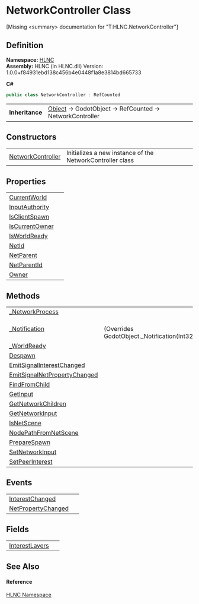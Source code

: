 # NetworkController Class


\[Missing &lt;summary&gt; documentation for "T:HLNC.NetworkController"\]



## Definition
**Namespace:** <a href="N_HLNC">HLNC</a>  
**Assembly:** HLNC (in HLNC.dll) Version: 1.0.0+f84931ebd138c456b4e0448f1a8e3814bd665733

**C#**
``` C#
public class NetworkController : RefCounted
```

<table><tr><td><strong>Inheritance</strong></td><td><a href="https://learn.microsoft.com/dotnet/api/system.object" target="_blank" rel="noopener noreferrer">Object</a>  →  GodotObject  →  RefCounted  →  NetworkController</td></tr>
</table>



## Constructors
<table>
<tr>
<td><a href="M_HLNC_NetworkController__ctor">NetworkController</a></td>
<td>Initializes a new instance of the NetworkController class</td></tr>
</table>

## Properties
<table>
<tr>
<td><a href="P_HLNC_NetworkController_CurrentWorld">CurrentWorld</a></td>
<td> </td></tr>
<tr>
<td><a href="P_HLNC_NetworkController_InputAuthority">InputAuthority</a></td>
<td> </td></tr>
<tr>
<td><a href="P_HLNC_NetworkController_IsClientSpawn">IsClientSpawn</a></td>
<td> </td></tr>
<tr>
<td><a href="P_HLNC_NetworkController_IsCurrentOwner">IsCurrentOwner</a></td>
<td> </td></tr>
<tr>
<td><a href="P_HLNC_NetworkController_IsWorldReady">IsWorldReady</a></td>
<td> </td></tr>
<tr>
<td><a href="P_HLNC_NetworkController_NetId">NetId</a></td>
<td> </td></tr>
<tr>
<td><a href="P_HLNC_NetworkController_NetParent">NetParent</a></td>
<td> </td></tr>
<tr>
<td><a href="P_HLNC_NetworkController_NetParentId">NetParentId</a></td>
<td> </td></tr>
<tr>
<td><a href="P_HLNC_NetworkController_Owner">Owner</a></td>
<td> </td></tr>
</table>

## Methods
<table>
<tr>
<td><a href="M_HLNC_NetworkController__NetworkProcess">_NetworkProcess</a></td>
<td> </td></tr>
<tr>
<td><a href="M_HLNC_NetworkController__Notification">_Notification</a></td>
<td><br />(Overrides GodotObject._Notification(Int32))</td></tr>
<tr>
<td><a href="M_HLNC_NetworkController__WorldReady">_WorldReady</a></td>
<td> </td></tr>
<tr>
<td><a href="M_HLNC_NetworkController_Despawn">Despawn</a></td>
<td> </td></tr>
<tr>
<td><a href="M_HLNC_NetworkController_EmitSignalInterestChanged">EmitSignalInterestChanged</a></td>
<td> </td></tr>
<tr>
<td><a href="M_HLNC_NetworkController_EmitSignalNetPropertyChanged">EmitSignalNetPropertyChanged</a></td>
<td> </td></tr>
<tr>
<td><a href="M_HLNC_NetworkController_FindFromChild">FindFromChild</a></td>
<td> </td></tr>
<tr>
<td><a href="M_HLNC_NetworkController_GetInput">GetInput</a></td>
<td> </td></tr>
<tr>
<td><a href="M_HLNC_NetworkController_GetNetworkChildren">GetNetworkChildren</a></td>
<td> </td></tr>
<tr>
<td><a href="M_HLNC_NetworkController_GetNetworkInput">GetNetworkInput</a></td>
<td> </td></tr>
<tr>
<td><a href="M_HLNC_NetworkController_IsNetScene">IsNetScene</a></td>
<td> </td></tr>
<tr>
<td><a href="M_HLNC_NetworkController_NodePathFromNetScene">NodePathFromNetScene</a></td>
<td> </td></tr>
<tr>
<td><a href="M_HLNC_NetworkController_PrepareSpawn">PrepareSpawn</a></td>
<td> </td></tr>
<tr>
<td><a href="M_HLNC_NetworkController_SetNetworkInput">SetNetworkInput</a></td>
<td> </td></tr>
<tr>
<td><a href="M_HLNC_NetworkController_SetPeerInterest">SetPeerInterest</a></td>
<td> </td></tr>
</table>

## Events
<table>
<tr>
<td><a href="E_HLNC_NetworkController_InterestChanged">InterestChanged</a></td>
<td> </td></tr>
<tr>
<td><a href="E_HLNC_NetworkController_NetPropertyChanged">NetPropertyChanged</a></td>
<td> </td></tr>
</table>

## Fields
<table>
<tr>
<td><a href="F_HLNC_NetworkController_InterestLayers">InterestLayers</a></td>
<td> </td></tr>
</table>

## See Also


#### Reference
<a href="N_HLNC">HLNC Namespace</a>  
